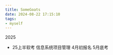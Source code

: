 ```yaml
---
title: SomeGoats
date: 2024-08-22 17:15:10
tags:
- myself
---
```


2025
- 25上半软考 信息系统项目管理 4月初报名 5月底考
